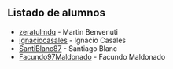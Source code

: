 ## Listado de alumnos

* [zeratulmdq](https://github.com/zeratulmdq) - Martin Benvenuti
* [ignaciocasales](https://github.com/ignaciocasales) - Ignacio Casales
* [SantiBlanc87](https://github.com/SantiBlanc87) - Santiago Blanc
* [Facundo97Maldonado](https://github.com/Facundo97Maldonado) - Facundo Maldonado
